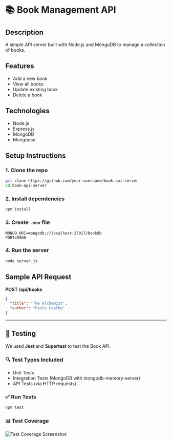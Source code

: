 # 📚 Book Management API

## Description
A simple API server built with Node.js and MongoDB to manage a collection of books.

## Features
- Add a new book
- View all books
- Update existing book
- Delete a book

## Technologies
- Node.js
- Express.js
- MongoDB
- Mongoose

## Setup Instructions

### 1. Clone the repo
```bash
git clone https://github.com/your-username/book-api-server
cd book-api-server
```

### 2. Install dependencies
```bash
npm install
```

### 3. Create `.env` file
```
MONGO_URI=mongodb://localhost:27017/bookdb
PORT=5000
```

### 4. Run the server
```bash
node server.js
```

## Sample API Request

**POST /api/books**
```json
{
  "title": "The Alchemist",
  "author": "Paulo Coelho"
}
```

---

## 🧪 Testing

We used **Jest** and **Supertest** to test the Book API.

### 🔍 Test Types Included
- Unit Tests
- Integration Tests (MongoDB with mongodb-memory-server)
- API Tests (via HTTP requests)

### ✅ Run Tests

```bash
npm test
```

### 📊 Test Coverage

![Test Coverage Screenshot](./coverage-screenshot.png)
